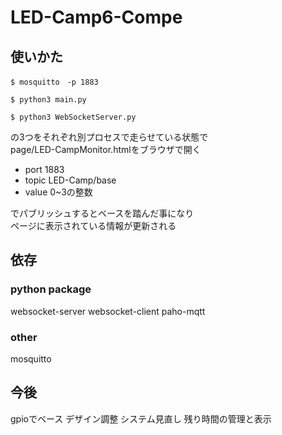 # LED-Camp6-Compe
## 使いかた
~~~
$ mosquitto　-p 1883
~~~

~~~
$ python3 main.py
~~~

~~~
$ python3 WebSocketServer.py
~~~

の3つをそれぞれ別プロセスで走らせている状態で  
page/LED-CampMonitor.htmlをブラウザで開く  

- port 1883
- topic LED-Camp/base
- value 0~3の整数  

でパブリッシュするとベースを踏んだ事になり  
ページに表示されている情報が更新される  

## 依存
### python package
websocket-server
websocket-client
paho-mqtt
### other
mosquitto

## 今後
gpioでベース
デザイン調整
システム見直し
残り時間の管理と表示

